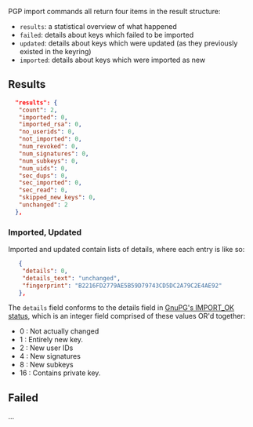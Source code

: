 PGP import commands all return four items in the result structure:

 * `results`: a statistical overview of what happened
 * `failed`: details about keys which failed to be imported
 * `updated`: details about keys which were updated (as they previously existed in the keyring)
 * `imported`: details about keys which were imported as new

## Results

```json
  "results": {
   "count": 2, 
   "imported": 0, 
   "imported_rsa": 0, 
   "no_userids": 0, 
   "not_imported": 0, 
   "num_revoked": 0, 
   "num_signatures": 0, 
   "num_subkeys": 0, 
   "num_uids": 0, 
   "sec_dups": 0, 
   "sec_imported": 0, 
   "sec_read": 0, 
   "skipped_new_keys": 0, 
   "unchanged": 2
  }, 
```

### Imported, Updated

Imported and updated contain lists of details, where each entry is like so:

```json
   {
    "details": 0, 
    "details_text": "unchanged", 
    "fingerprint": "B2216FD2779AE5B59D79743CD5DC2A79C2E4AE92"
   }, 
```

The `details` field conforms to the details field in [GnuPG's IMPORT_OK status][1], which is an integer field comprised of these values OR'd together:

 * 0 : Not actually changed
 * 1 : Entirely new key.
 * 2 : New user IDs
 * 4 : New signatures
 * 8 : New subkeys
 * 16 : Contains private key.

## Failed

...


 [1]: https://gitorious.org/gnupg/mainline/source/927377bc91288d121a7d8bdbb3c32d8fc728e9fb:doc/DETAILS